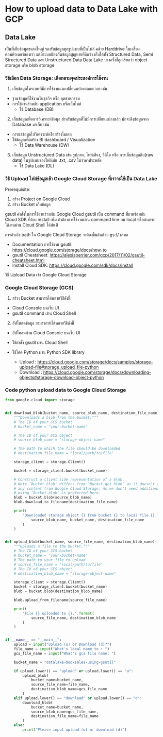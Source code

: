 # How to upload data to Data Lake with GCP

## Data Lake 

เป็นที่เก็บข้อมูลขนาดใหญ่ รองรับข้อมูลทุกรูปแบบที่เป็นไฟล์
คล้าย Harddrive ในเครื่องคอมพิวเตอร์ของเรา แต่มีระบบป้องกันข้อมูลสูญหายที่ดีกว่า
เก็บได้ทั้ง Structured Data, Semi Structured Data และ Unstructured Data
Data Lake บางครั้งก็ถูกเรียกว่า object storage หรือ blob storage

### วิธีเลือก Data Storage: เลือกตามจุดประสงค์การใช้งาน

1. เก็บข้อมูลในระบบที่มีการใช้งานและเปลี่ยนแปลงตลอดเวลา เช่น
  - ฐานข้อมูลที่ใช้งานในธุรกิจ หรือ อุตสาหกรรม
  - การใช้งานร่วมกับ application หรือเว็บไซต์
    - ใช้ Database (DB)

2. เก็บข้อมูลเพื่อการวิเคราะห์ข้อมูล สำหรับข้อมูลที่ไม่มีการเปลี่ยนแปลงแล้ว มักจะดึงข้อมูลจาก Database มาเก็บ เช่น 
  - การนำข้อมูลไปวิเคราะห์หรือสร้างโมเดล
  - ใช้ข้อมูลเพื่อสร้าง BI dashboard / Visualization
    - ใช้ Data Warehouse (DW)

3. เก็บข้อมูล Unstructured Data เช่น รูปภาพ, ไฟล์เสียง, วีดิโอ หรือ การเก็บข้อมูลดิบ(raw data) ในรูปแบบของไฟล์เช่น .txt, .csv ในราคาประหยัด
     - ใช้ Data Lake (DL)


### วิธี Upload ไฟล์ข้อมูลเข้า Google Cloud Storage ที่เราจะใช้เป็น Data Lake
Prerequisite:
1. สร้าง Project on Google Cloud
2. สร้าง Bucket เก็บข้อมูล

gsutil คำสั่งในการใช้งานร่วมกับ Google Cloud
gsutil เป็น command ที่มาพร้อมกับ Cloud SDK ที่ต้อง install เพิ่ม ถ้าต้องการใช้งานผ่าน command line บน local หรือสามารถใช้งานผ่าน Cloud Shell ได้ทันที

การอ้างอิง path ใน Google Cloud Storage จะต้องขึ้นต้นด้วย gs:// เสมอ

- Documentation การใช้งาน gsutil: https://cloud.google.com/storage/docs/how-to
- gsutil Cheatsheet: https://alexisperrier.com/gcp/2017/11/02/gsutil-cheatsheet.html
- Install Cloud SDK: https://cloud.google.com/sdk/docs/install


วิธี Upload Data เข้า Google Cloud Storage

 
### Google Cloud Storage (GCS)

1. สร้าง Bucket สามารถได้หลายวิธีดังนี้
- Cloud Console บนเว็บ UI
- gsutil command ผ่าน Cloud Shell

2. อัปโหลดข้อมูล สามารถทำได้หลายวิธีดังนี้
- อัปโหลดผ่าน Cloud Console บนเว็บ UI
- ใช้คำสั่ง gsutil ผ่าน Cloud Shell
- ใช้โค้ด Python ผ่าน Python SDK library

  - Upload : https://cloud.google.com/storage/docs/samples/storage-upload-file#storage_upload_file-python
  - Download : https://cloud.google.com/storage/docs/downloading-objects#storage-download-object-python


### Code python upload data to Google Cloud Storage

```python
from google.cloud import storage


def download_blob(bucket_name, source_blob_name, destination_file_name):
    """Downloads a blob from the bucket."""
    # The ID of your GCS bucket
    # bucket_name = "your-bucket-name"

    # The ID of your GCS object
    # source_blob_name = "storage-object-name"

    # The path to which the file should be downloaded
    # destination_file_name = "local/path/to/file"

    storage_client = storage.Client()

    bucket = storage_client.bucket(bucket_name)

    # Construct a client side representation of a blob.
    # Note `Bucket.blob` differs from `Bucket.get_blob` as it doesn't retrieve
    # any content from Google Cloud Storage. As we don't need additional data,
    # using `Bucket.blob` is preferred here.
    blob = bucket.blob(source_blob_name)
    blob.download_to_filename(destination_file_name)

    print(
        "Downloaded storage object {} from bucket {} to local file {}.".format(
            source_blob_name, bucket_name, destination_file_name
        )
    )


def upload_blob(bucket_name, source_file_name, destination_blob_name):
    """Uploads a file to the bucket."""
    # The ID of your GCS bucket
    # bucket_name = "your-bucket-name"
    # The path to your file to upload
    # source_file_name = "local/path/to/file"
    # The ID of your GCS object
    # destination_blob_name = "storage-object-name"

    storage_client = storage.Client()
    bucket = storage_client.bucket(bucket_name)
    blob = bucket.blob(destination_blob_name)

    blob.upload_from_filename(source_file_name)

    print(
        "File {} uploaded to {}.".format(
            source_file_name, destination_blob_name
        )
    )


if __name__ == "__main__":
    upload = input("Upload (u) or Download (d)?")
    file_name = input("What's local name to : ")
    gcs_file_name = input("What's gcs file name: ")

    bucket_name = "datalake-booksales-using-gsutil"

    if upload.lower() == "upload" or upload.lower() == "u":
        upload_blob(
            bucket_name=bucket_name,
            source_file_name=file_name,
            destination_blob_name=gcs_file_name
        )
    elif upload.lower() == "download" or upload.lower() == "d":
        download_blob(
            bucket_name=bucket_name,
            source_blob_name=gcs_file_name,
            destination_file_name=file_name
        )
    else:
        print("Please input upload (u) or download (d)")
 
```
